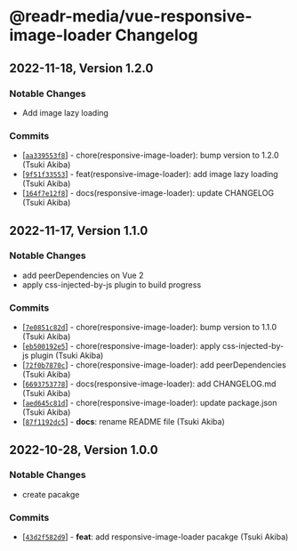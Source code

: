 # @readr-media/vue-responsive-image-loader Changelog

## 2022-11-18, Version 1.2.0

### Notable Changes
- Add image lazy loading

### Commits
* \[[`aa339553f8`](https://github.com/readr-media/vue-responsive-image-loader/commit/aa339553f8)] - chore(responsive-image-loader): bump version to 1.2.0 (Tsuki Akiba)
* \[[`9f51f33553`](https://github.com/readr-media/vue-responsive-image-loader/commit/9f51f33553)] - feat(responsive-image-loader): add image lazy loading (Tsuki Akiba)
* \[[`164f7e12f8`](https://github.com/readr-media/vue-responsive-image-loader/commit/164f7e12f8)] - docs(responsive-image-loader): update CHANGELOG (Tsuki Akiba)

## 2022-11-17, Version 1.1.0

### Notable Changes
- add peerDependencies on Vue 2
- apply css-injected-by-js plugin to build progress

### Commits
* \[[`7e0851c82d`](https://github.com/readr-media/vue-responsive-image-loader/commit/7e0851c82d)] - chore(responsive-image-loader): bump version to 1.1.0 (Tsuki Akiba)
* \[[`eb500192e5`](https://github.com/readr-media/vue-responsive-image-loader/commit/eb500192e5)] - chore(responsive-image-loader): apply css-injected-by-js plugin (Tsuki Akiba)
* \[[`72f0b7870c`](https://github.com/readr-media/vue-responsive-image-loader/commit/72f0b7870c)] - chore(responsive-image-loader): add peerDependencies (Tsuki Akiba)
* \[[`6693753778`](https://github.com/readr-media/vue-responsive-image-loader/commit/6693753778)] - docs(responsive-image-loader): add CHANGELOG.md (Tsuki Akiba)
* \[[`aed645c81d`](https://github.com/readr-media/vue-responsive-image-loader/commit/aed645c81d)] - chore(responsive-image-loader): update package.json (Tsuki Akiba)
* \[[`87f1192dc5`](https://github.com/readr-media/vue-responsive-image-loader/commit/87f1192dc5)] - **docs**: rename README file (Tsuki Akiba)

## 2022-10-28, Version 1.0.0

### Notable Changes
- create pacakge

### Commits
* \[[`43d2f582d9`](https://github.com/readr-media/vue-responsive-image-loader/commit/43d2f582d9)] - **feat**: add responsive-image-loader pacakge (Tsuki Akiba)
